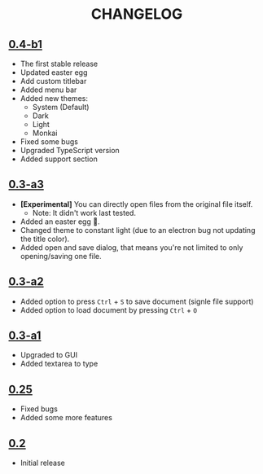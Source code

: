 <h1 align="center">CHANGELOG</h1>

## [0.4-b1](https://github.com/ANF/Draft/releases/tag/0.4.0-b1)
- The first stable release
- Updated easter egg
- Add custom titlebar
- Added menu bar
- Added new themes:
    - System (Default)
    - Dark
    - Light
    - Monkai
- Fixed some bugs
- Upgraded TypeScript version
- Added support section

## [0.3-a3](https://github.com/ANF-Studios/Draft/releases/tag/0.30-a3)
- **[Experimental]** You can directly open files from the original file itself.
    - Note: It didn't work last tested.
- Added an easter egg 👀.
- Changed theme to constant light (due to an electron bug not updating the title color).
- Added open and save dialog, that means you're not limited to only opening/saving one file.

## [0.3-a2](https://github.com/ANF-Studios/Draft/releases/tag/0.30-a2)
- Added option to press `Ctrl` + `S` to save document (signle file support)
- Added option to load document by pressing `Ctrl` + `O`

## [0.3-a1](https://github.com/ANF-Studios/Draft/releases/tag/0.30-a1)
- Upgraded to GUI
- Added textarea to type

## [0.25](https://github.com/ANF-Studios/Draft/releases/tag/0.25)
- Fixed bugs
- Added some more features

## [0.2](https://github.com/ANF-Studios/Draft/releases/tag/0.2)
- Initial release

